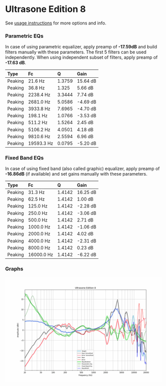 # Ultrasone Edition 8
See [usage instructions](https://github.com/jaakkopasanen/AutoEq#usage) for more options and info.

### Parametric EQs
In case of using parametric equalizer, apply preamp of **-17.59dB** and build filters manually
with these parameters. The first 5 filters can be used independently.
When using independent subset of filters, apply preamp of **-17.63 dB**.

| Type    | Fc         |      Q | Gain     |
|:--------|:-----------|:-------|:---------|
| Peaking | 21.6 Hz    | 1.3759 | 15.64 dB |
| Peaking | 36.8 Hz    | 1.325  | 5.66 dB  |
| Peaking | 2238.4 Hz  | 3.3444 | 7.74 dB  |
| Peaking | 2681.0 Hz  | 5.0586 | -4.69 dB |
| Peaking | 3933.8 Hz  | 7.6965 | -4.70 dB |
| Peaking | 198.1 Hz   | 1.0766 | -3.53 dB |
| Peaking | 511.2 Hz   | 1.5264 | 2.45 dB  |
| Peaking | 5106.2 Hz  | 4.0501 | 4.18 dB  |
| Peaking | 9810.6 Hz  | 2.5594 | 6.96 dB  |
| Peaking | 19593.3 Hz | 0.0795 | -5.20 dB |

### Fixed Band EQs
In case of using fixed band (also called graphic) equalizer, apply preamp of **-16.86dB**
(if available) and set gains manually with these parameters.

| Type    | Fc         |      Q | Gain     |
|:--------|:-----------|:-------|:---------|
| Peaking | 31.3 Hz    | 1.4142 | 16.25 dB |
| Peaking | 62.5 Hz    | 1.4142 | 1.00 dB  |
| Peaking | 125.0 Hz   | 1.4142 | -2.28 dB |
| Peaking | 250.0 Hz   | 1.4142 | -3.06 dB |
| Peaking | 500.0 Hz   | 1.4142 | 2.71 dB  |
| Peaking | 1000.0 Hz  | 1.4142 | -1.06 dB |
| Peaking | 2000.0 Hz  | 1.4142 | 4.02 dB  |
| Peaking | 4000.0 Hz  | 1.4142 | -2.31 dB |
| Peaking | 8000.0 Hz  | 1.4142 | 0.23 dB  |
| Peaking | 16000.0 Hz | 1.4142 | -6.22 dB |

### Graphs
![](./Ultrasone%20Edition%208.png)
